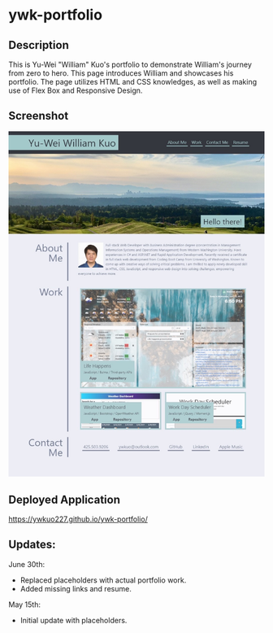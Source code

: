 # ywk-portfolio

## Description
This is Yu-Wei "William" Kuo's portfolio to demonstrate William's journey from zero to hero. This page introduces William and showcases his portfolio. The page utilizes HTML and CSS knowledges, as well as making use of Flex Box and Responsive Design.

## Screenshot
![Screenshot of my portfolio.](assets/images/screenshot.jpeg)

## Deployed Application
https://ywkuo227.github.io/ywk-portfolio/

## Updates:
June 30th:
- Replaced placeholders with actual portfolio work.
- Added missing links and resume.

May 15th:
- Initial update with placeholders.